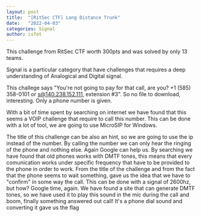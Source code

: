 ```yaml
---
layout: post
title:  "[RitSec CTF] Long Distance Trunk"
date:   "2022-04-03"
categories: Signal
author: isfet
---
```


This challenge from RitSec CTF worth 300pts and was solved by only 13 teams. 

Signal is a particular category that have challenges that requires a deep understanding of Analogical and Digital signal.

This challege says "You're not going to pay for that call, are you? +1 (585) 358-0101 or s@140.238.152.111, extension #3". So no file to download, interesting. Only a phone number is given.

With a bit of time spent by searching on internet we have found that this seems a VOIP challenge that require to call this number. This can be done with a lot of tool, we are going to use MicroSIP for Windows.

The title of this challenge can be also an hint, so we are going to use the ip instead of the number.
By calling the number we can only hear the ringing of the phone and nothing else. Again Google can help us. By searching we have found that old phones works with DMTF tones, this means that every comunication works under specific frequency that have to be provided to the phone in order to work. From the title of the challenge and from the fact that the phone seems to wait something, gave us the idea that we have to "confirm" in some way the call. This can be done with a signal of 2600hz, but how?
Google time, again.
We have found a site that can generate DMTF tones, so we have used it to play this sound in the mic during the call and boom, finally something answered out call! It's a phone dial sound and converting it gave us the flag
